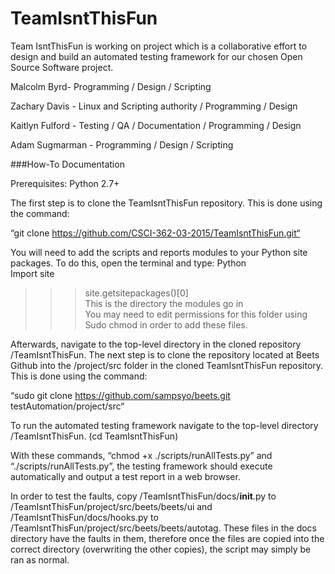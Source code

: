 # TeamIsntThisFun

Team IsntThisFun is working on project which is a collaborative effort to design and build an automated testing framework for our chosen Open Source Software project.

Malcolm Byrd- Programming / Design / Scripting

Zachary Davis - Linux and Scripting authority / Programming / Design

Kaitlyn Fulford - Testing / QA / Documentation / Programming / Design

Adam Sugmarman - Programming / Design / Scripting


###How-To Documentation

Prerequisites: Python 2.7+

The first step is to clone the TeamIsntThisFun repository. This is done using the command:

  “git clone https://github.com/CSCI-362-03-2015/TeamIsntThisFun.git“
  
You will need to add the scripts and reports modules to your Python site packages. To do this, open the terminal and type:   Python  
Import site  
>>>site.getsitepackages()[0]  
>>>This is the directory the modules go in   
You may need to edit permissions for this folder using Sudo chmod in order to add these files.
  
Afterwards, navigate to the top-level directory in the cloned repository /TeamIsntThisFun. The next step is to clone the repository located at Beets Github into the /project/src folder in the cloned TeamIsntThisFun repository. This is done using the command:

  “sudo git clone https://github.com/sampsyo/beets.git testAutomation/project/src“

To run the automated testing framework navigate to the top-level directory /TeamIsntThisFun. (cd TeamIsntThisFun)

With these commands, “chmod +x ./scripts/runAllTests.py” and “./scripts/runAllTests.py”, the testing framework should execute automatically and output a test report in a web browser.

In order to test the faults, copy /TeamIsntThisFun/docs/__init__.py to /TeamIsntThisFun/project/src/beets/beets/ui and /TeamIsntThisFun/docs/hooks.py to /TeamIsntThisFun/project/src/beets/beets/autotag. These files in the docs directory have the faults in them, therefore once the files are copied into the correct directory (overwriting the other copies), the script may simply be ran as normal.
